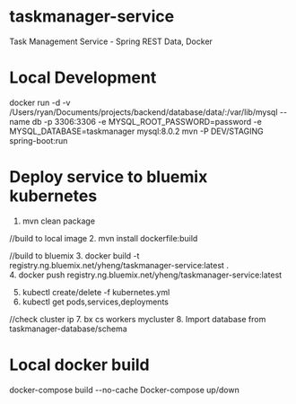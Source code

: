 # taskmanager-service
Task Management Service - Spring REST Data, Docker

# Local Development
docker run -d -v /Users/ryan/Documents/projects/backend/database/data/:/var/lib/mysql --name db -p 3306:3306 -e MYSQL_ROOT_PASSWORD=password -e MYSQL_DATABASE=taskmanager mysql:8.0.2
mvn -P DEV/STAGING spring-boot:run

# Deploy service to bluemix kubernetes
1. mvn clean package

//build to local image
2. mvn install dockerfile:build 

//build to bluemix
3. docker build -t registry.ng.bluemix.net/yheng/taskmanager-service:latest .  
4. docker push registry.ng.bluemix.net/yheng/taskmanager-service:latest

5. kubectl create/delete -f kubernetes.yml
6. kubectl get pods,services,deployments

//check cluster ip
7. bx cs workers mycluster 
8. Import database  from taskmanager-database/schema

# Local docker build
docker-compose build --no-cache
Docker-compose up/down
